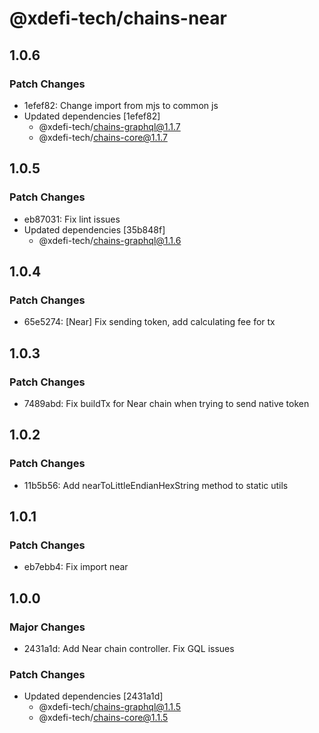 # @xdefi-tech/chains-near

## 1.0.6

### Patch Changes

- 1efef82: Change import from mjs to common js
- Updated dependencies [1efef82]
  - @xdefi-tech/chains-graphql@1.1.7
  - @xdefi-tech/chains-core@1.1.7

## 1.0.5

### Patch Changes

- eb87031: Fix lint issues
- Updated dependencies [35b848f]
  - @xdefi-tech/chains-graphql@1.1.6

## 1.0.4

### Patch Changes

- 65e5274: [Near] Fix sending token, add calculating fee for tx

## 1.0.3

### Patch Changes

- 7489abd: Fix buildTx for Near chain when trying to send native token

## 1.0.2

### Patch Changes

- 11b5b56: Add nearToLittleEndianHexString method to static utils

## 1.0.1

### Patch Changes

- eb7ebb4: Fix import near

## 1.0.0

### Major Changes

- 2431a1d: Add Near chain controller. Fix GQL issues

### Patch Changes

- Updated dependencies [2431a1d]
  - @xdefi-tech/chains-graphql@1.1.5
  - @xdefi-tech/chains-core@1.1.5
